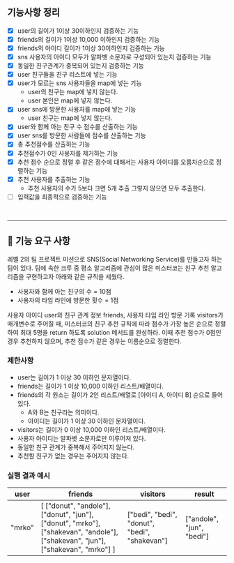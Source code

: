## 기능사항 정리
- [x] user의 길이가 1이상 30이하인지 검증하는 기능
- [x] friends의 길이가 1이상 10,000 이하인지 검증하는 기능
- [x] friends의 아이디 길이가 1이상 30이하인지 검증하는 기능
- [x] sns 사용자의 아이디 모두가 알파벳 소문자로 구성되어 있는지 검증하는 기능
- [x] 동일한 친구관계가 중복되어 있는지 검증하는 기능
- [x] user 친구들을 친구 리스트에 넣는 기능
- [x] user가 모르는 sns 사용자들을 map에 넣는 기능
  - user의 친구는 map에 넣지 않는다.
  - user 본인은 map에 넣지 않는다.
- [x] user sns에 방문한 사용자를 map에 넣는 기능
  - user 친구는 map에 넣지 않는다.
- [x] user와 함께 아는 친구 수 점수를 산출하는 기능
- [x] user sns를 방문한 사람들에 점수를 산출하는 기능
- [x] 총 추천점수를 산출하는 기능
- [x] 추천점수가 0인 사용자를 제거하는 기능
- [x] 추천 점수 순으로 정렬 후 같은 점수에 대해서는 사용자 아이디를 오름차순으로 정렬하는 기능
- [x] 추천 사용자를 추출하는 기능
  - 추천 사용자의 수가 5보다 크면 5개 추출 그렇지 않으면 모두 추출한다.
- [ ] 입력값을 최종적으로 검증하는 기능

<br>

---
## 🚀 기능 요구 사항

레벨 2의 팀 프로젝트 미션으로 SNS(Social Networking Service)를 만들고자 하는 팀이 있다. 팀에 속한 크루 중 평소 알고리즘에 관심이 많은 미스터코는 친구 추천 알고리즘을 구현하고자 아래와 같은 규칙을 세웠다.

- 사용자와 함께 아는 친구의 수 = 10점 
- 사용자의 타임 라인에 방문한 횟수 = 1점

사용자 아이디 user와 친구 관계 정보 friends, 사용자 타임 라인 방문 기록 visitors가 매개변수로 주어질 때, 미스터코의 친구 추천 규칙에 따라 점수가 가장 높은 순으로 정렬하여 최대 5명을 return 하도록 solution 메서드를 완성하라. 이때 추천 점수가 0점인 경우 추천하지 않으며, 추천 점수가 같은 경우는 이름순으로 정렬한다.

### 제한사항

- user는 길이가 1 이상 30 이하인 문자열이다.
- friends는 길이가 1 이상 10,000 이하인 리스트/배열이다.
- friends의 각 원소는 길이가 2인 리스트/배열로 [아이디 A, 아이디 B] 순으로 들어있다.
  - A와 B는 친구라는 의미이다.
  - 아이디는 길이가 1 이상 30 이하인 문자열이다.
- visitors는 길이가 0 이상 10,000 이하인 리스트/배열이다.
- 사용자 아이디는 알파벳 소문자로만 이루어져 있다.
- 동일한 친구 관계가 중복해서 주어지지 않는다.
- 추천할 친구가 없는 경우는 주어지지 않는다.

### 실행 결과 예시

| user | friends | visitors | result |
| --- | --- | --- | --- |
| "mrko" | [ ["donut", "andole"], ["donut", "jun"], ["donut", "mrko"], ["shakevan", "andole"], ["shakevan", "jun"], ["shakevan", "mrko"] ] | ["bedi", "bedi", "donut", "bedi", "shakevan"] | ["andole", "jun", "bedi"] |
